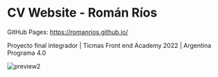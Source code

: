 # CV Website - Román Ríos

GitHub Pages: https://romanrios.github.io/

Proyecto final integrador | Ticmas Front end Academy 2022 | Argentina Programa 4.0

![preview2](https://user-images.githubusercontent.com/122373737/213571593-566c1e89-8539-4591-88b2-30c4d736ced3.jpg)
